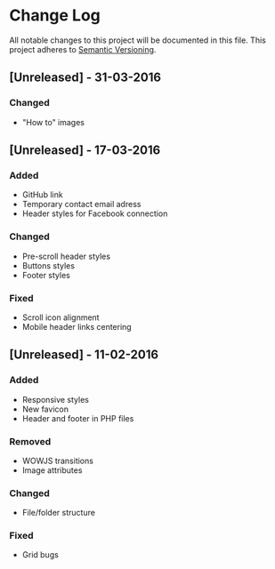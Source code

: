 # Change Log
All notable changes to this project will be documented in this file.
This project adheres to [Semantic Versioning](http://semver.org/).

## [Unreleased] - 31-03-2016
### Changed
- "How to" images

## [Unreleased] - 17-03-2016
### Added
- GitHub link
- Temporary contact email adress
- Header styles for Facebook connection

### Changed
- Pre-scroll header styles
- Buttons styles
- Footer styles

### Fixed
- Scroll icon alignment
- Mobile header links centering

## [Unreleased] - 11-02-2016
### Added
- Responsive styles
- New favicon
- Header and footer in PHP files

### Removed
- WOWJS transitions
- Image attributes

### Changed
- File/folder structure

### Fixed
- Grid bugs